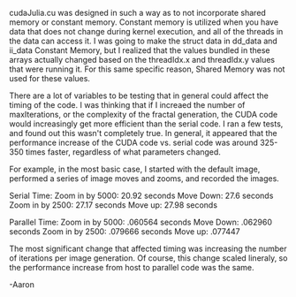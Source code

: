 cudaJulia.cu was designed in such a way as to not incorporate shared memory or constant memory.
Constant memory is utilized when you have data that does not change during kernel execution, and all of the threads in the data can access it.
I was going to make the struct data in dd_data and ii_data Constant Memory, but I realized that the values bundled in these arrays actually changed based on
the threadIdx.x and threadIdx.y values that were running it. For this same specific reason, Shared Memory was not used for these values.

There are a lot of variables to be testing that in general could affect the timing of the code. I was thinking that if I increaed the number of maxIterations,
or the complexity of the fractal generation, the CUDA code would increasingly get more efficient than the serial code. I ran a few tests,
and found out this wasn't completely true. In general, it appeared that the performance increase of the CUDA code vs. serial code was around 325-350 times faster,
regardless of what parameters changed.

For example, in the most basic case, I started with the default image, performed a series of image moves and zooms, and recorded the images.

Serial Time:
Zoom in by 5000: 20.92 seconds
Move Down: 27.6 seconds
Zoom in by 2500: 27.17 seconds
Move up: 27.98 seconds

Parallel Time:
Zoom in by 5000: .060564 seconds
Move Down: .062960 seconds
Zoom in by 2500: .079666 seconds
Move up: .077447

The most significant change that affected timing was increasing the number of iterations per image generation.
Of course, this change scaled lineraly, so the performance increase from host to parallel code was the same.

-Aaron
